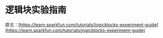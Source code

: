 # 逻辑块实验指南

原文：[https://learn.sparkfun.com/tutorials/logicblocks-experiment-guide](https://learn.sparkfun.com/tutorials/logicblocks-experiment-guide)
